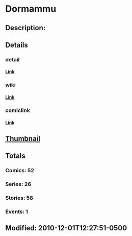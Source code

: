 # Dormammu
## Description: 
## Details
### detail
#### [Link](http://marvel.com/characters/575/dormammu?utm_campaign=apiRef&utm_source=225578a89fc76f3d20fbffda5d17a88d)
### wiki
#### [Link](http://marvel.com/universe/Dormammu?utm_campaign=apiRef&utm_source=225578a89fc76f3d20fbffda5d17a88d)
### comiclink
#### [Link](http://marvel.com/comics/characters/1009280/dormammu?utm_campaign=apiRef&utm_source=225578a89fc76f3d20fbffda5d17a88d)
## [Thumbnail](http://i.annihil.us/u/prod/marvel/i/mg/b/70/4c003f1ddc0e5.jpg)
## Totals
### Comics: 52
### Series: 26
### Stories: 58
### Events: 1
## Modified: 2010-12-01T12:27:51-0500